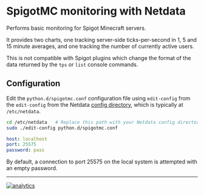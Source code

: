 <!--
title: "SpigotMC monitoring with Netdata"
custom_edit_url: https://github.com/netdata/netdata/edit/master/collectors/python.d.plugin/spigotmc/README.md
sidebar_label: "SpigotMC"
-->

# SpigotMC monitoring with Netdata

Performs basic monitoring for Spigot Minecraft servers.

It provides two charts, one tracking server-side ticks-per-second in
1, 5 and 15 minute averages, and one tracking the number of currently
active users.

This is not compatible with Spigot plugins which change the format of
the data returned by the `tps` or `list` console commands.

## Configuration

Edit the `python.d/spigotmc.conf` configuration file using `edit-config` from the `edit-config` from the Netdata [config
directory](/docs/configure/nodes.md), which is typically at `/etc/netdata`.

```bash
cd /etc/netdata   # Replace this path with your Netdata config directory, if different
sudo ./edit-config python.d/spigotmc.conf
```

```yaml
host: localhost
port: 25575
password: pass
```

By default, a connection to port 25575 on the local system is attempted with an empty password.

---

[![analytics](https://www.google-analytics.com/collect?v=1&aip=1&t=pageview&_s=1&ds=github&dr=https%3A%2F%2Fgithub.com%2Fnetdata%2Fnetdata&dl=https%3A%2F%2Fmy-netdata.io%2Fgithub%2Fcollectors%2Fpython.d.plugin%2Fspigotmc%2FREADME&_u=MAC~&cid=5792dfd7-8dc4-476b-af31-da2fdb9f93d2&tid=UA-64295674-3)](<>)
